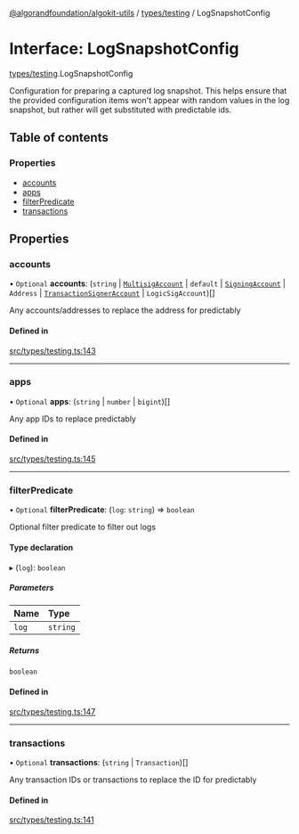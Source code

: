 [@algorandfoundation/algokit-utils](../README.md) / [types/testing](../modules/types_testing.md) / LogSnapshotConfig

# Interface: LogSnapshotConfig

[types/testing](../modules/types_testing.md).LogSnapshotConfig

Configuration for preparing a captured log snapshot.
This helps ensure that the provided configuration items won't appear
 with random values in the log snapshot, but rather will get substituted with predictable ids.

## Table of contents

### Properties

- [accounts](types_testing.LogSnapshotConfig.md#accounts)
- [apps](types_testing.LogSnapshotConfig.md#apps)
- [filterPredicate](types_testing.LogSnapshotConfig.md#filterpredicate)
- [transactions](types_testing.LogSnapshotConfig.md#transactions)

## Properties

### accounts

• `Optional` **accounts**: (`string` \| [`MultisigAccount`](../classes/types_account.MultisigAccount.md) \| `default` \| [`SigningAccount`](../classes/types_account.SigningAccount.md) \| `Address` \| [`TransactionSignerAccount`](types_account.TransactionSignerAccount.md) \| `LogicSigAccount`)[]

Any accounts/addresses to replace the address for predictably

#### Defined in

[src/types/testing.ts:143](https://github.com/algorandfoundation/algokit-utils-ts/blob/main/src/types/testing.ts#L143)

___

### apps

• `Optional` **apps**: (`string` \| `number` \| `bigint`)[]

Any app IDs to replace predictably

#### Defined in

[src/types/testing.ts:145](https://github.com/algorandfoundation/algokit-utils-ts/blob/main/src/types/testing.ts#L145)

___

### filterPredicate

• `Optional` **filterPredicate**: (`log`: `string`) => `boolean`

Optional filter predicate to filter out logs

#### Type declaration

▸ (`log`): `boolean`

##### Parameters

| Name | Type |
| :------ | :------ |
| `log` | `string` |

##### Returns

`boolean`

#### Defined in

[src/types/testing.ts:147](https://github.com/algorandfoundation/algokit-utils-ts/blob/main/src/types/testing.ts#L147)

___

### transactions

• `Optional` **transactions**: (`string` \| `Transaction`)[]

Any transaction IDs or transactions to replace the ID for predictably

#### Defined in

[src/types/testing.ts:141](https://github.com/algorandfoundation/algokit-utils-ts/blob/main/src/types/testing.ts#L141)
